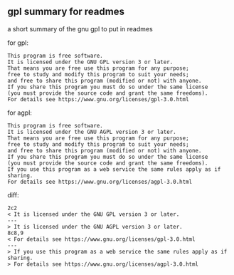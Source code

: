 gpl summary for readmes
-----------------------

a short summary of the gnu gpl to put in readmes

for gpl:

    This program is free software.
    It is licensed under the GNU GPL version 3 or later.
    That means you are free use this program for any purpose;
    free to study and modify this program to suit your needs;
    and free to share this program (modified or not) with anyone.
    If you share this program you must do so under the same license
    (you must provide the source code and grant the same freedoms).
    For details see https://www.gnu.org/licenses/gpl-3.0.html


for agpl:

    This program is free software.
    It is licensed under the GNU AGPL version 3 or later.
    That means you are free use this program for any purpose;
    free to study and modify this program to suit your needs;
    and free to share this program (modified or not) with anyone.
    If you share this program you must do so under the same license
    (you must provide the source code and grant the same freedoms).
    If you use this program as a web service the same rules apply as if sharing.
    For details see https://www.gnu.org/licenses/agpl-3.0.html


diff:

    2c2
    < It is licensed under the GNU GPL version 3 or later.
    ---
    > It is licensed under the GNU AGPL version 3 or later.
    8c8,9
    < For details see https://www.gnu.org/licenses/gpl-3.0.html
    ---
    > If you use this program as a web service the same rules apply as if sharing.
    > For details see https://www.gnu.org/licenses/agpl-3.0.html

